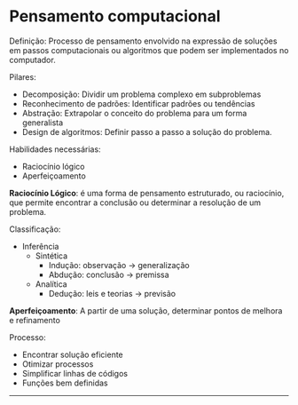 # Pensamento computacional

Definição: Processo de pensamento envolvido na expressão de soluções em passos computacionais ou algoritmos que podem ser implementados no computador.

Pilares:

- Decomposição: Dividir um problema complexo em subproblemas
- Reconhecimento de padrões: Identificar padrões ou tendências
- Abstração: Extrapolar o conceito do problema para um forma generalista
- Design de algoritmos: Definir passo a passo a solução do problema.

Habilidades necessárias:

- Raciocínio lógico
- Aperfeiçoamento

**Raciocínio Lógico**: é uma forma de pensamento estruturado, ou raciocínio, que permite encontrar a conclusão ou determinar a resolução de um problema.

Classificação:

- Inferência
    - Sintética
        - Indução: observação -> generalização
        - Abdução: conclusão -> premissa
    - Analítica
        - Dedução: leis e teorias -> previsão


**Aperfeiçoamento**: A partir de uma solução, determinar pontos de melhora e refinamento

Processo:

- Encontrar solução eficiente
- Otimizar processos
- Simplificar linhas de códigos
- Funções bem definidas

------


